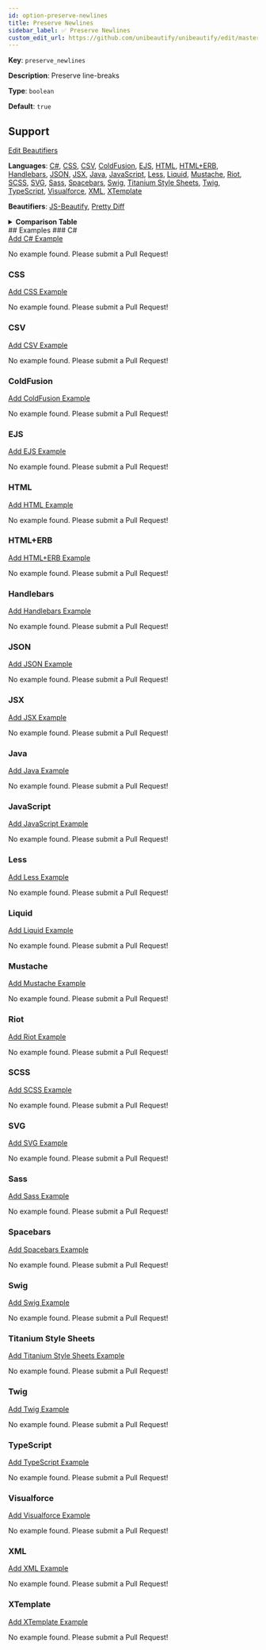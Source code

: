 ```yaml
---
id: option-preserve-newlines
title: Preserve Newlines
sidebar_label: ✅ Preserve Newlines
custom_edit_url: https://github.com/unibeautify/unibeautify/edit/master/src/options.ts
---
```

**Key**: `preserve_newlines`

**Description**: Preserve line-breaks

**Type**: `boolean`

**Default**: `true`

## Support
<div><a class="edit-page-link button" href="https://github.com/unibeautify/website/edit/master/docs/../scripts/generate-docs/beautifiers.ts" target="_blank">Edit Beautifiers</a></div>

**Languages**: [C#](/docs/language-csharp.html), [CSS](/docs/language-css.html), [CSV](/docs/language-csv.html), [ColdFusion](/docs/language-coldfusion.html), [EJS](/docs/language-ejs.html), [HTML](/docs/language-html.html), [HTML+ERB](/docs/language-html-erb.html), [Handlebars](/docs/language-handlebars.html), [JSON](/docs/language-json.html), [JSX](/docs/language-jsx.html), [Java](/docs/language-java.html), [JavaScript](/docs/language-javascript.html), [Less](/docs/language-less.html), [Liquid](/docs/language-liquid.html), [Mustache](/docs/language-mustache.html), [Riot](/docs/language-riot.html), [SCSS](/docs/language-scss.html), [SVG](/docs/language-svg.html), [Sass](/docs/language-sass.html), [Spacebars](/docs/language-spacebars.html), [Swig](/docs/language-swig.html), [Titanium Style Sheets](/docs/language-titanium-style-sheets.html), [Twig](/docs/language-twig.html), [TypeScript](/docs/language-typescript.html), [Visualforce](/docs/language-visualforce.html), [XML](/docs/language-xml.html), [XTemplate](/docs/language-xtemplate.html)

**Beautifiers**: [JS-Beautify](/docs/beautifier-js-beautify.html), [Pretty Diff](/docs/beautifier-pretty-diff.html)

<details><summary><strong>Comparison Table</strong></summary>
| Language | [JS-Beautify](/docs/beautifier-js-beautify.html) | [Pretty Diff](/docs/beautifier-pretty-diff.html) |
| --- | --- | --- |
| [C#](/docs/language-csharp.html) | &#10060; | &#9989; |
| [CSS](/docs/language-css.html) | &#9989; | &#9989; |
| [CSV](/docs/language-csv.html) | &#10060; | &#9989; |
| [ColdFusion](/docs/language-coldfusion.html) | &#10060; | &#9989; |
| [EJS](/docs/language-ejs.html) | &#9989; | &#9989; |
| [HTML](/docs/language-html.html) | &#9989; | &#9989; |
| [HTML+ERB](/docs/language-html-erb.html) | &#10060; | &#9989; |
| [Handlebars](/docs/language-handlebars.html) | &#9989; | &#9989; |
| [JSON](/docs/language-json.html) | &#9989; | &#9989; |
| [JSX](/docs/language-jsx.html) | &#9989; | &#9989; |
| [Java](/docs/language-java.html) | &#10060; | &#9989; |
| [JavaScript](/docs/language-javascript.html) | &#9989; | &#9989; |
| [Less](/docs/language-less.html) | &#10060; | &#9989; |
| [Liquid](/docs/language-liquid.html) | &#9989; | &#10060; |
| [Mustache](/docs/language-mustache.html) | &#9989; | &#10060; |
| [Riot](/docs/language-riot.html) | &#10060; | &#9989; |
| [SCSS](/docs/language-scss.html) | &#10060; | &#9989; |
| [SVG](/docs/language-svg.html) | &#10060; | &#9989; |
| [Sass](/docs/language-sass.html) | &#10060; | &#9989; |
| [Spacebars](/docs/language-spacebars.html) | &#10060; | &#9989; |
| [Swig](/docs/language-swig.html) | &#10060; | &#9989; |
| [Titanium Style Sheets](/docs/language-titanium-style-sheets.html) | &#10060; | &#9989; |
| [Twig](/docs/language-twig.html) | &#10060; | &#9989; |
| [TypeScript](/docs/language-typescript.html) | &#10060; | &#9989; |
| [Visualforce](/docs/language-visualforce.html) | &#10060; | &#9989; |
| [XML](/docs/language-xml.html) | &#9989; | &#9989; |
| [XTemplate](/docs/language-xtemplate.html) | &#10060; | &#9989; |
</details>
## Examples
### C#
<div><a class="edit-page-link button" href="https://github.com/unibeautify/website/new/master/docs/../examples/C%23/new?filename=preserve_newlines.txt&value=Type%20Example%20Here" target="_blank">Add C# Example</a></div>

No example found. Please submit a Pull Request!
### CSS
<div><a class="edit-page-link button" href="https://github.com/unibeautify/website/new/master/docs/../examples/CSS/new?filename=preserve_newlines.txt&value=Type%20Example%20Here" target="_blank">Add CSS Example</a></div>

No example found. Please submit a Pull Request!
### CSV
<div><a class="edit-page-link button" href="https://github.com/unibeautify/website/new/master/docs/../examples/CSV/new?filename=preserve_newlines.txt&value=Type%20Example%20Here" target="_blank">Add CSV Example</a></div>

No example found. Please submit a Pull Request!
### ColdFusion
<div><a class="edit-page-link button" href="https://github.com/unibeautify/website/new/master/docs/../examples/ColdFusion/new?filename=preserve_newlines.txt&value=Type%20Example%20Here" target="_blank">Add ColdFusion Example</a></div>

No example found. Please submit a Pull Request!
### EJS
<div><a class="edit-page-link button" href="https://github.com/unibeautify/website/new/master/docs/../examples/EJS/new?filename=preserve_newlines.txt&value=Type%20Example%20Here" target="_blank">Add EJS Example</a></div>

No example found. Please submit a Pull Request!
### HTML
<div><a class="edit-page-link button" href="https://github.com/unibeautify/website/new/master/docs/../examples/HTML/new?filename=preserve_newlines.txt&value=Type%20Example%20Here" target="_blank">Add HTML Example</a></div>

No example found. Please submit a Pull Request!
### HTML+ERB
<div><a class="edit-page-link button" href="https://github.com/unibeautify/website/new/master/docs/../examples/HTML%2BERB/new?filename=preserve_newlines.txt&value=Type%20Example%20Here" target="_blank">Add HTML+ERB Example</a></div>

No example found. Please submit a Pull Request!
### Handlebars
<div><a class="edit-page-link button" href="https://github.com/unibeautify/website/new/master/docs/../examples/Handlebars/new?filename=preserve_newlines.txt&value=Type%20Example%20Here" target="_blank">Add Handlebars Example</a></div>

No example found. Please submit a Pull Request!
### JSON
<div><a class="edit-page-link button" href="https://github.com/unibeautify/website/new/master/docs/../examples/JSON/new?filename=preserve_newlines.txt&value=Type%20Example%20Here" target="_blank">Add JSON Example</a></div>

No example found. Please submit a Pull Request!
### JSX
<div><a class="edit-page-link button" href="https://github.com/unibeautify/website/new/master/docs/../examples/JSX/new?filename=preserve_newlines.txt&value=Type%20Example%20Here" target="_blank">Add JSX Example</a></div>

No example found. Please submit a Pull Request!
### Java
<div><a class="edit-page-link button" href="https://github.com/unibeautify/website/new/master/docs/../examples/Java/new?filename=preserve_newlines.txt&value=Type%20Example%20Here" target="_blank">Add Java Example</a></div>

No example found. Please submit a Pull Request!
### JavaScript
<div><a class="edit-page-link button" href="https://github.com/unibeautify/website/new/master/docs/../examples/JavaScript/new?filename=preserve_newlines.txt&value=Type%20Example%20Here" target="_blank">Add JavaScript Example</a></div>

No example found. Please submit a Pull Request!
### Less
<div><a class="edit-page-link button" href="https://github.com/unibeautify/website/new/master/docs/../examples/Less/new?filename=preserve_newlines.txt&value=Type%20Example%20Here" target="_blank">Add Less Example</a></div>

No example found. Please submit a Pull Request!
### Liquid
<div><a class="edit-page-link button" href="https://github.com/unibeautify/website/new/master/docs/../examples/Liquid/new?filename=preserve_newlines.txt&value=Type%20Example%20Here" target="_blank">Add Liquid Example</a></div>

No example found. Please submit a Pull Request!
### Mustache
<div><a class="edit-page-link button" href="https://github.com/unibeautify/website/new/master/docs/../examples/Mustache/new?filename=preserve_newlines.txt&value=Type%20Example%20Here" target="_blank">Add Mustache Example</a></div>

No example found. Please submit a Pull Request!
### Riot
<div><a class="edit-page-link button" href="https://github.com/unibeautify/website/new/master/docs/../examples/Riot/new?filename=preserve_newlines.txt&value=Type%20Example%20Here" target="_blank">Add Riot Example</a></div>

No example found. Please submit a Pull Request!
### SCSS
<div><a class="edit-page-link button" href="https://github.com/unibeautify/website/new/master/docs/../examples/SCSS/new?filename=preserve_newlines.txt&value=Type%20Example%20Here" target="_blank">Add SCSS Example</a></div>

No example found. Please submit a Pull Request!
### SVG
<div><a class="edit-page-link button" href="https://github.com/unibeautify/website/new/master/docs/../examples/SVG/new?filename=preserve_newlines.txt&value=Type%20Example%20Here" target="_blank">Add SVG Example</a></div>

No example found. Please submit a Pull Request!
### Sass
<div><a class="edit-page-link button" href="https://github.com/unibeautify/website/new/master/docs/../examples/Sass/new?filename=preserve_newlines.txt&value=Type%20Example%20Here" target="_blank">Add Sass Example</a></div>

No example found. Please submit a Pull Request!
### Spacebars
<div><a class="edit-page-link button" href="https://github.com/unibeautify/website/new/master/docs/../examples/Spacebars/new?filename=preserve_newlines.txt&value=Type%20Example%20Here" target="_blank">Add Spacebars Example</a></div>

No example found. Please submit a Pull Request!
### Swig
<div><a class="edit-page-link button" href="https://github.com/unibeautify/website/new/master/docs/../examples/Swig/new?filename=preserve_newlines.txt&value=Type%20Example%20Here" target="_blank">Add Swig Example</a></div>

No example found. Please submit a Pull Request!
### Titanium Style Sheets
<div><a class="edit-page-link button" href="https://github.com/unibeautify/website/new/master/docs/../examples/Titanium%20Style%20Sheets/new?filename=preserve_newlines.txt&value=Type%20Example%20Here" target="_blank">Add Titanium Style Sheets Example</a></div>

No example found. Please submit a Pull Request!
### Twig
<div><a class="edit-page-link button" href="https://github.com/unibeautify/website/new/master/docs/../examples/Twig/new?filename=preserve_newlines.txt&value=Type%20Example%20Here" target="_blank">Add Twig Example</a></div>

No example found. Please submit a Pull Request!
### TypeScript
<div><a class="edit-page-link button" href="https://github.com/unibeautify/website/new/master/docs/../examples/TypeScript/new?filename=preserve_newlines.txt&value=Type%20Example%20Here" target="_blank">Add TypeScript Example</a></div>

No example found. Please submit a Pull Request!
### Visualforce
<div><a class="edit-page-link button" href="https://github.com/unibeautify/website/new/master/docs/../examples/Visualforce/new?filename=preserve_newlines.txt&value=Type%20Example%20Here" target="_blank">Add Visualforce Example</a></div>

No example found. Please submit a Pull Request!
### XML
<div><a class="edit-page-link button" href="https://github.com/unibeautify/website/new/master/docs/../examples/XML/new?filename=preserve_newlines.txt&value=Type%20Example%20Here" target="_blank">Add XML Example</a></div>

No example found. Please submit a Pull Request!
### XTemplate
<div><a class="edit-page-link button" href="https://github.com/unibeautify/website/new/master/docs/../examples/XTemplate/new?filename=preserve_newlines.txt&value=Type%20Example%20Here" target="_blank">Add XTemplate Example</a></div>

No example found. Please submit a Pull Request!